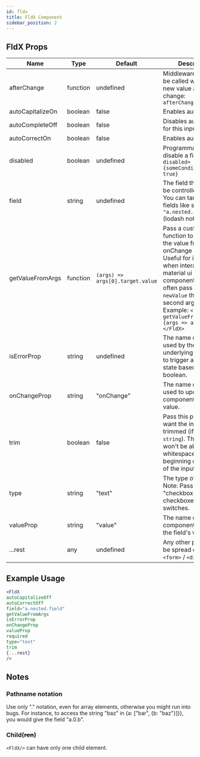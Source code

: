 ```yaml
---
id: fldx
title: FldX Component
sidebar_position: 2
---
```


## FldX Props

| Name                    | Type           | Default       |  Description |
|----------               | -------------  | ------------- |  ------------- |
| afterChange             | function       | undefined     |  Middleware that will be called with the field new value after each change: `afterChange(newValue)` |
| autoCapitalizeOn | boolean | false | Enables autocapitalize |
| autoCompleteOff | boolean | false | Disables autocomplete for this input |
| autoCorrectOn | boolean | false | Enables autocorrect |
| disabled | boolean | undefined | Programmatically disable a field. Ex: `disabled={someCondition === true}` |
| field | string | undefined |  The field that should be controlled by frmx. You can target nested fields like so `"a.nested.field"` (lodash notation). |
| getValueFromArgs | function | `(args) => args[0].target.value` | Pass a custom function to get back the value from the onChange args. Useful for instance when interacting with material ui components as they often pass the `newValue` through the second argument. Example: `<FldX ... getValueFromArgs={args => args[1]}>...</FldX>` |
| isErrorProp | string | undefined | The name of the prop used by the underlying component to trigger an error state based on a boolean. |
| onChangeProp | string | "onChange" | The name of the prop used to update the component with its value. |
| trim | boolean | false | Pass this prop if you want the input to be trimmed (if it's a `string`). The user won't be able to type whitespaces at the beginning or the end of the input field. |
| type | string | "text" | The type of your input. Note: Pass "checkbox" for checkboxes AND switches. |
| valueProp | string | "value" | The name of the component that holds the field's value. |
| ...rest                 | any            | undefined     |  Any other props will be spread on to the `<form>` / `<div>` tag |

## Example Usage

```jsx
<FldX
autoCapitalizeOff
autoCorrectOff
field="a.nested.field"
getValueFromArgs
isErrorProp
onChangeProp
valueProp
required
type="text"
trim
{...rest}
/>
```

## Notes

### Pathname notation

Use only "." notation, even for array elements, otherwise you might run into bugs. For instance, to access the string "baz" in {a: ["bar", {b: "baz"}]}}, you would give the field "a.0.b".

### Child(~~ren~~)

`<FldX/>` can have only one child element.
